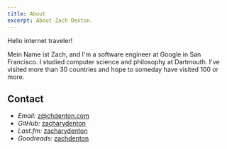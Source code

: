 ```yaml
---
title: About
excerpt: About Zach Denton.
---
```


Hello internet traveler!

Mein Name ist Zach, and I'm a software engineer at Google in San
Francisco. I studied computer science and philosophy at Dartmouth. I've
visited more than 30 countries and hope to someday have visited 100
or more.

Contact
-------

-   *Email:* <z@chdenton.com>
-   *GitHub:* [zacharydenton]
-   *Last.fm:* [zacharydenton][1]
-   *Goodreads:* [zachdenton]

  [zacharydenton]: https://github.com/zacharydenton
  [1]: https://last.fm/user/zacharydenton
  [zachdenton]: https://goodreads.com/zachdenton
